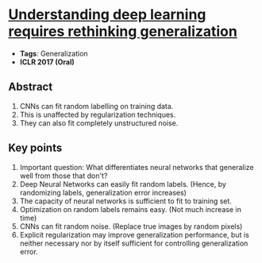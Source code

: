# [Understanding deep learning requires rethinking generalization](https://arxiv.org/pdf/1611.03530.pdf)
* **Tags**: Generalization
* **ICLR 2017 (Oral)**
## Abstract
1. CNNs can fit random labelling on training data.
2. This is unaffected by regularization techniques.
3. They can also fit completely unstructured noise.

## Key points
1. Important question: What differentiates neural networks that generalize well from those that don't?
2. Deep Neural Networks can easily fit random labels. (Hence, by randomizing labels, generalization error increases)
3. The capacity of neural networks is sufficient to fit to training set.
4. Optimization on random labels remains easy. (Not much increase in time)
5. CNNs can fit random noise. (Replace true images by random pixels)
6. Explicit regularization may improve generalization performance, but is neither necessary nor by itself sufficient for controlling generalization error.

